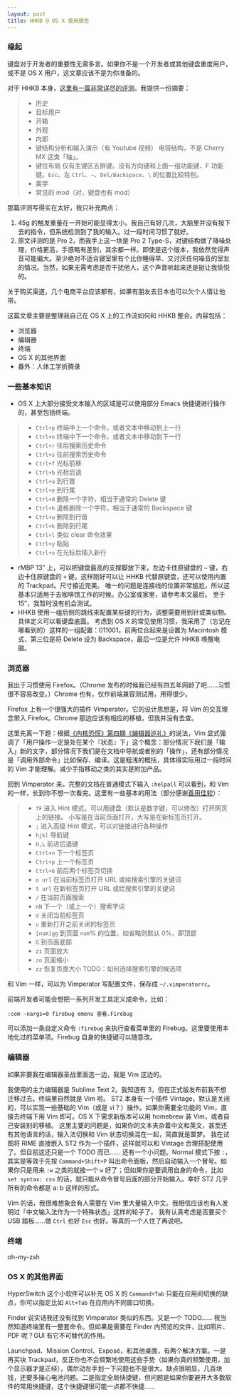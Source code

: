 ```yaml
---
layout: post
title: HHKB @ OS X 使用报告
---
```


### 缘起

键盘对于开发者的重要性无需多言。如果你不是一个开发者或其他键盘重度用户，或不是 OS X 用户，这文章应该不是为你准备的。

对于 HHKB 本身，[这里有一篇非常详尽的评测](https://www.keychatter.com/2015/02/24/review-happy-hacking-keyboard-pro-2/)。我提供一份摘要：

> - 历史
> - 目标用户
> - 开箱
> - 外观
> - 内部
> - 键结构分析和输入演示（有 Youtube 视频）
>   电容结构，不是 Cherry MX 这类「轴」。
> - 键位布局
>   仅有主键区五排键。没有方向键和上面一组功能键、F 功能键。`Esc`、左 `Ctrl`、`~`、`Del/Backspace`、`\` 的位置比较特别。
> - 美学
> - 常见的 mod（对，键盘也有 mod）

那篇评测写得实在太好，我只补充两点：

1. 45g 的触发重量在一开始可能显得太小。我自己有好几次，大脑里并没有按下去的指令，但系统检测到了我的输入。过一段时间习惯了就好。
2. 原文评测的是 Pro 2，而我手上这一块是 Pro 2 Type-S，对键结构做了降噪处理，价格更高，手感略有差别，其余都一样。即使是这个版本，我依然觉得声音可能偏大。至少绝对不适合寝室里有个比你睡得早、又讨厌任何噪音的室友的情况。当然，如果无需考虑是否干扰他人，这个声音听起来还是挺让我愉悦的。

关于购买渠道，几个电商平台应该都有，如果有朋友去日本也可以欠个人情让他带。

这篇文章主要是整理我自己在 OS X 上的工作流如何和 HHKB 整合。内容包括：

- 浏览器
- 编辑器
- 终端
- OS X 的其他界面
- 番外：人体工学折腾录

### 一些基本知识

- OS X 上大部分接受文本输入的区域是可以使用部分 Emacs 快捷键进行操作的，甚至包括终端。

> - `Ctrl+p` 终端中上一个命令，或者文本中移动到上一行
> - `Ctrl+n` 终端中下一个命令，或者文本中移动到下一行
> - `Ctrl+r` 往后搜索历史命令
> - `Ctrl+s` 往前搜索历史命令
> - `Ctrl+f` 光标前移
> - `Ctrl+b` 光标后退
> - `Ctrl+a` 到行首
> - `Ctrl+e` 到行尾
> - `Ctrl+d` 删除一个字符，相当于通常的 Delete 键
> - `Ctrl+h` 退格删除一个字符，相当于通常的 Backspace 键
> - `Ctrl+u` 删除到行首
> - `Ctrl+k` 删除到行尾
> - `Ctrl+l` 类似 clear 命令效果
> - `Ctrl+y` 粘贴
> - `Ctrl+o` 在光标后插入新行

- rMBP 13″ 上，可以把键盘最高的支撑脚放下来，左边卡住原键盘的 `~` 键，右边卡住原键盘的 `+` 键。这样刚好可以让 HHKB 代替原键盘，还可以使用内置的 Trackpad。尺寸接近完美。
唯一的问题是连接线的位置非常尴尬，所以这基本只适用于去咖啡馆工作的时候。办公室或家里，请参考本文最后。
至于 15″，我暂时没有机会测试。
- HHKB 使用一组后侧的跳线来配置某些键的行为，调整需要用到针或类似物。具体定义可以看键盘底面。
考虑到 OS X 的常见使用习惯，我采用了（忘记在哪看到的）这样的一组配置：011001。前两位合起来是设置为 Macintosh 模式，第三位是将 Delete 设为 Backspace，最后一位是允许 HHKB 唤醒电脑。

### 浏览器

我出于习惯使用 Firefox。（Chrome 发布的时候我已经有四五年网龄了吧……习惯很不容易改变。）Chrome 也有，仅作前端兼容测试用，用得很少。

Firefox 上有一个很强大的插件 Vimperator。它的设计思想是，将 Vim 的交互理念带入 Firefox。Chrome 那边应该有相应的移植，但我并没有去查。

这里先离一下题：根据[《内核恐慌》第四期《编辑器巡礼》](http://ipn.li/kernelpanic/4/)的说法，Vim 显式强调了「用户操作一定是处在某个『状态』下」这个概念：部分情况下我们是「输入」新的文字，部分情况下我们是在文档中导航或者别的「操作」，还有部分情况是「调用外部命令」比如保存、编译。这是粗浅的概括，具体得实际用过一段时间的 Vim 才能理解。减少手指移动之类的其实是附加产品。

回到 Vimperator 来。完整的文档在普通模式下输入 `:helpall` 可以看到，和 Vim 的一样，长到你不想一次看完。这里有一些基本的用法（部分感谢[善用佳软](http://xbeta.info/vimperator.htm)）：

> - `fF` 进入 Hint 模式，可以用键盘（默认是数字键，可以修改）打开网页上的链接。
    小写是在当前页面打开，大写是在新标签页打开。
> - `;` 进入高级 Hint 模式，可以对链接进行各种操作
> - `hjkl` 导航键
> - `H,L` 前进后退键
> - `Ctrl+n` 下一个标签页
> - `Ctrl+p` 上一个标签页
> - `Ctrl+6` 前后两个标签页切换
> - `o url` 在当前标签页打开 URL 或给搜索引擎的关键词
> - `t url` 在新标签页打开 URL 或给搜索引擎的关键词
> - `/` 在当前页面搜索
> - `nN` 下一个（或上一个）搜索字词
> - `d` 关闭当前标签页
> - `u` 重新打开之前关闭的标签页
> - `[num]gg` 到页面 `num`% 的位置，如省略则默认 0%，即顶部
> - `G` 到页面底部
> - `zi` 页面放大
> - `zo` 页面缩小
> - `zz` 恢复页面大小
> TODO：如何选择搜索引擎的候选项

和 Vim 一样，可以为 Vimperator 写配置文件，保存成 `~/.vimperatorrc`。

前端开发者可能会想把一系列开发工具定义成命令，比如：

    :com -nargs=0 firebug emenu 查看.Firebug

可以添加一条自定义命令 `:firebug` 来执行查看菜单里的 Firebug。这里要使用本地化过的菜单项。Firebug 自身的快捷键可以随意改。

### 编辑器

如果非要我在编辑器圣战里面选一边，我是 Vim 这边的。

我使用的主力编辑器是 Sublime Text 2。我知道有 3，但在正式版发布前我不想迁移过去。终端里自然就是 Vim 啦。
ST2 本身有一个插件 Vintage，默认是关闭的，可以实现一些基础的 Vim（或是 vi？）操作。如果你需要全功能的 Vim，直接去终端下用 Vim 即可。OS X 下需求新版本可以用 homebrew 装 Vim，或者自己安装别的移植。
这里主要的问题是，如果你的文本夹杂着中文和英文，甚至还有其他语言的话，输入法切换和 Vim 状态切换混在一起，简直就是噩梦。
我在试图将 RIME 直接嵌入 ST2 作为一个插件，这样就可以和 Vintage 合理搭配使用了。但目前这还只是一个 TODO 而已……
还有一个小问题。Normal 模式下按 `:`，其实是等效于先按 `Command+Shift+P` 叫出命令面板，然后自动输入一个冒号。如果你只是用来 `:w` 之类的就接一个 `w` 好了；但如果你是要调用自身的命令，比如 `set syntax: css` 的话，就只能从命令冒号后面的部分开始输入。幸好 ST2 几乎所有的命令都是 a: b 这样的形式。

Vim 的话，我很难想象会有人需要在 Vim 里大量输入中文。我相信应该也有人发明过「中文输入法作为一个特殊状态」这样的轮子了。
我有认真考虑是否要买个 USB 踏板……做 `Ctrl` 也好 `Esc` 也好。等真的一个人住了再说吧。

### 终端

oh-my-zsh

### OS X 的其他界面

HyperSwitch 这个小软件可以补充 OS X 的 `Command+Tab` 只能在应用间切换的缺点，你可以指定比如 `Alt+Tab` 在应用内不同窗口切换。

Finder 说实话我还没有找到 Vimperator 类似的东西。又是一个 TODO……
我当然知道终端里有一整套命令。但如果是需要在 Finder 内预览的文件，比如照片、PDF 呢？GUI 有它不可替代的作用。

Launchpad、Mission Control、Exposé，和其他桌面，有两个解决方案。一是再买块 Trackpad，反正你也不会频繁地使用这些手势（如果你真的频繁使用，加个显示器才是正经），偶尔动左手划一下问题也不是很大。缺点很明显，几百块钱，还要多操心电池问题。二是指定全局快捷键，但问题是如果你要避开大多数软件的常用快捷键，这个快捷键很可能一点都不快捷……

